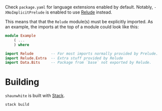 Check `package.yaml` for language extensions enabled by default. Notably,
`-XNoImplicitPrelude` is enabled to use
[Relude](https://github.com/kowainik/relude) instead.

This means that that the `Relude` module(s) must be explicitly imported.
As an example, the imports at the top of a module could look like this:

```haskell
module Example
    ( ...
    ) where

import Relude        -- For most imports normally provided by Prelude.
import Relude.Extra  -- Extra stuff provided by Relude
import Data.Bits     -- Package from `base` not exported by Relude.
```

# Building

`shaunwhite` is built with [Stack](https://www.haskellstack.org).

```sh
stack build
```
